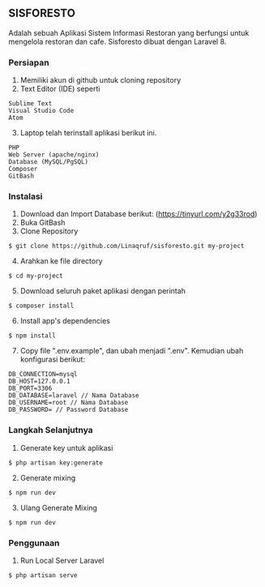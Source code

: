 ## SISFORESTO
Adalah sebuah Aplikasi Sistem Informasi Restoran yang berfungsi untuk mengelola restoran dan cafe. Sisforesto dibuat dengan Laravel 8.

### Persiapan
1. Memiliki akun di github untuk cloning repository
2. Text Editor (IDE) seperti
```
Sublime Text
Visual Studio Code
Atom
```
3. Laptop telah terinstall aplikasi berikut ini.
```
PHP
Web Server (apache/nginx)
Database (MySQL/PgSQL)
Composer 
GitBash
```

### Instalasi
1. Download dan Import Database berikut: (https://tinyurl.com/y2g33rod)
2. Buka GitBash
3. Clone Repository
```
$ git clone https://github.com/Linaqruf/sisforesto.git my-project
```
4. Arahkan ke file directory
```
$ cd my-project
```
5. Download seluruh paket aplikasi dengan perintah
```
$ composer install
```
6. Install app's dependencies
```
$ npm install
```
7. Copy file ".env.example", dan ubah menjadi ".env". Kemudian ubah konfigurasi berikut:
```
DB_CONNECTION=mysql
DB_HOST=127.0.0.1
DB_PORT=3306
DB_DATABASE=laravel // Nama Database
DB_USERNAME=root // Nama Database
DB_PASSWORD= // Password Database
```

### Langkah Selanjutnya
1. Generate key untuk aplikasi
```
$ php artisan key:generate
```
2. Generate mixing
```
$ npm run dev
```
3. Ulang Generate Mixing
```
$ npm run dev
```

### Penggunaan
1. Run Local Server Laravel
```
$ php artisan serve
```











